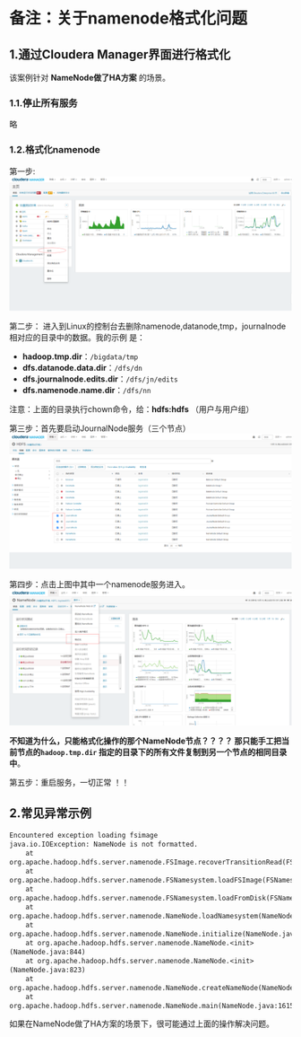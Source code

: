 备注：关于namenode格式化问题
================================================================================
## 1.通过Cloudera Manager界面进行格式化
该案例针对 **NameNode做了HA方案** 的场景。

### 1.1.停止所有服务
略

### 1.2.格式化namenode 

第一步:
![第一步](img/57.png)

第二步：
进入到Linux的控制台去删除namenode,datanode,tmp，journalnode相对应的目录中的数据。我的示例
是：
+ **hadoop.tmp.dir**：`/bigdata/tmp`
+ **dfs.datanode.data.dir**：`/dfs/dn`
+ **dfs.journalnode.edits.dir**：`/dfs/jn/edits`
+ **dfs.namenode.name.dir**：`/dfs/nn`

注意：上面的目录执行chown命令，给：**hdfs:hdfs** （用户与用户组）

第三步：首先要启动JournalNode服务（三个节点）
![第一步](img/58.png)

第四步：点击上图中其中一个namenode服务进入。
![第一步](img/59.png)

**不知道为什么，只能格式化操作的那个NameNode节点？？？？ 那只能手工把当前节点的`hadoop.tmp.dir`
指定的目录下的所有文件复制到另一个节点的相同目录中**。

第五步：重启服务，一切正常 ！！


## 2.常见异常示例
```
Encountered exception loading fsimage
java.io.IOException: NameNode is not formatted.
	at org.apache.hadoop.hdfs.server.namenode.FSImage.recoverTransitionRead(FSImage.java:232)
	at org.apache.hadoop.hdfs.server.namenode.FSNamesystem.loadFSImage(FSNamesystem.java:1144)
	at org.apache.hadoop.hdfs.server.namenode.FSNamesystem.loadFromDisk(FSNamesystem.java:796)
	at org.apache.hadoop.hdfs.server.namenode.NameNode.loadNamesystem(NameNode.java:614)
	at org.apache.hadoop.hdfs.server.namenode.NameNode.initialize(NameNode.java:676)
	at org.apache.hadoop.hdfs.server.namenode.NameNode.<init>(NameNode.java:844)
	at org.apache.hadoop.hdfs.server.namenode.NameNode.<init>(NameNode.java:823)
	at org.apache.hadoop.hdfs.server.namenode.NameNode.createNameNode(NameNode.java:1547)
	at org.apache.hadoop.hdfs.server.namenode.NameNode.main(NameNode.java:1615)
```
如果在NameNode做了HA方案的场景下，很可能通过上面的操作解决问题。 